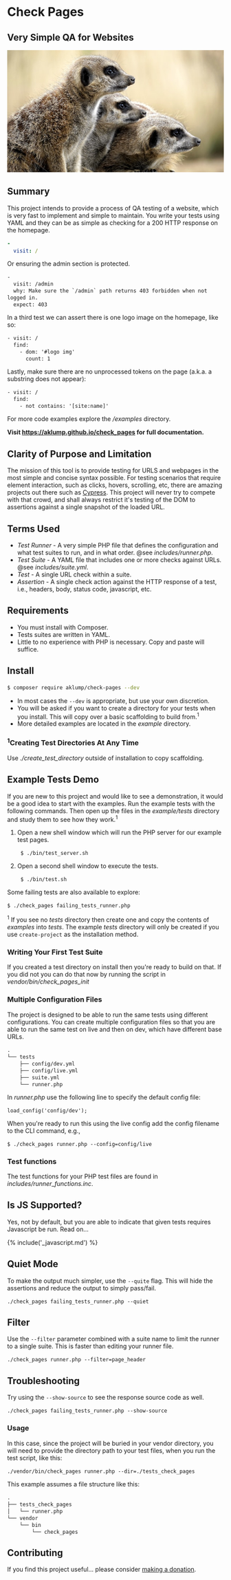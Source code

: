 # Check Pages

## Very Simple QA for Websites

![Check Pages](images/check-pages.jpg)

## Summary

This project intends to provide a process of QA testing of a website, which is very fast to implement and simple to maintain. You write your tests using YAML and they can be as simple as checking for a 200 HTTP response on the homepage.

```yaml
-
  visit: /
```

Or ensuring the admin section is protected.

```
-
  visit: /admin
  why: Make sure the `/admin` path returns 403 forbidden when not logged in.
  expect: 403
```

In a third test we can assert there is one logo image on the homepage, like so:

    - visit: /
      find:
        - dom: '#logo img'
          count: 1

Lastly, make sure there are no unprocessed tokens on the page (a.k.a. a substring does not appear):

    - visit: /
      find:
        - not contains: '[site:name]'

For more code examples explore the _/examples_ directory.

**Visit <https://aklump.github.io/check_pages> for full documentation.**

## Clarity of Purpose and Limitation

The mission of this tool is to provide testing for URLS and webpages in the most simple and concise syntax possible. For testing scenarios that require element interaction, such as clicks, hovers, scrolling, etc, there are amazing projects out there such as [Cypress](https://www.cypress.io/). This project will never try to compete with that crowd, and shall always restrict it's testing of the DOM to assertions against a single snapshot of the loaded URL.

## Terms Used

* _Test Runner_ - A very simple PHP file that defines the configuration and what test suites to run, and in what order. @see _includes/runner.php_.
* _Test Suite_ - A YAML file that includes one or more checks against URLs. @see _includes/suite.yml_.
* _Test_ - A single URL check within a suite.
* _Assertion_ - A single check action against the HTTP response of a test, i.e., headers, body, status code, javascript, etc.

## Requirements

* You must install with Composer.
* Tests suites are written in YAML.
* Little to no experience with PHP is necessary. Copy and paste will suffice.

## Install

```bash
$ composer require aklump/check-pages --dev
```

* In most cases the `--dev` is appropriate, but use your own discretion.
* You will be asked if you want to create a directory for your tests when you install. This will copy over a basic scaffolding to build from.<sup>1</sup>
* More detailed examples are located in the _example_ directory.

### <sup>1</sup>Creating Test Directories At Any Time

Use _./create_test_directory_ outside of installation to copy scaffolding.

## Example Tests Demo

If you are new to this project and would like to see a demonstration, it would be a good idea to start with the examples. Run the example tests with the following commands. Then open up the files in the _example/tests_ directory and study them to see how they work.<sup>1</sup>

1. Open a new shell window which will run the PHP server for our example test pages.

        $ ./bin/test_server.sh

1. Open a second shell window to execute the tests.

        $ ./bin/test.sh

Some failing tests are also available to explore:

    $ ./check_pages failing_tests_runner.php

<sup>1</sup> If you see no _tests_ directory then create one and copy the contents of _examples_ into _tests_. The example _tests_ directory will only be created if you use `create-project` as the installation method.

### Writing Your First Test Suite

If you created a test directory on install then you're ready to build on that. If you did not you can do that now by running the script in _vendor/bin/check_pages_init_

### Multiple Configuration Files

The project is designed to be able to run the same tests using different configurations. You can create multiple configuration files so that you are able to run the same test on live and then on dev, which have different base URLs.

    .
    └── tests
        ├── config/dev.yml
        ├── config/live.yml
        ├── suite.yml
        └── runner.php

In _runner.php_ use the following line to specify the default config file:

    load_config('config/dev');

When you're ready to run this using the live config add the config filename to the CLI command, e.g.,

    $ ./check_pages runner.php --config=config/live

### Test functions

The test functions for your PHP test files are found in _includes/runner_functions.inc_.

## Is JS Supported?

Yes, not by default, but you are able to indicate that given tests requires Javascript be run. Read on...

{% include('_javascript.md') %}

## Quiet Mode

To make the output much simpler, use the `--quite` flag. This will hide the assertions and reduce the output to simply pass/fail.

    ./check_pages failing_tests_runner.php --quiet

## Filter

Use the `--filter` parameter combined with a suite name to limit the runner to a single suite. This is faster than editing your runner file.

    ./check_pages runner.php --filter=page_header

## Troubleshooting

Try using the `--show-source` to see the response source code as well.

    ./check_pages failing_tests_runner.php --show-source

### Usage

In this case, since the project will be buried in your vendor directory, you will need to provide the directory path to your test files, when you run the test script, like this:

    ./vendor/bin/check_pages runner.php --dir=./tests_check_pages

This example assumes a file structure like this:

    .
    ├── tests_check_pages
    │   └── runner.php
    └── vendor
        └── bin
            └── check_pages  

## Contributing

If you find this project useful... please consider [making a donation](https://www.paypal.com/cgi-bin/webscr?cmd=_s-xclick&hosted_button_id=4E5KZHDQCEUV8&item_name=Gratitude%20for%20aklump%2Fcheck-pages).

